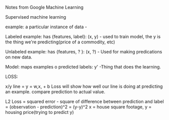 Notes from Google Machine Learning

Supervised machine learning

example: a particular instance of data -

Labeled example: has {features, label}: (x, y) - used to train model, the y is the thing we're predicting(price of a commodity, etc)

Unlabeled example: has {features, ? }: (x, ?) - Used for making predications on new data.

Model: maps examples o predicted labels: y' -Thing that does the learning.

LOSS:

x/y line = y = w,x, + b
Loss will show how well our line is doing at predicting an example. compare prediction to actual value.

L2 Loss = squared error - square of difference between prediction and label = (observation - prediction)^2 = (y-y)^2
x = house square footage, y = housing price(trying to predict y)
